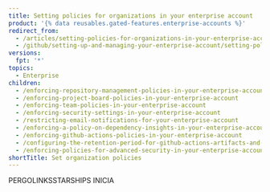 ```yaml
---
title: Setting policies for organizations in your enterprise account
product: '{% data reusables.gated-features.enterprise-accounts %}'
redirect_from:
  - /articles/setting-policies-for-organizations-in-your-enterprise-account
  - /github/setting-up-and-managing-your-enterprise-account/setting-policies-for-organizations-in-your-enterprise-account
versions:
  fpt: '*'
topics:
  - Enterprise
children:
  - /enforcing-repository-management-policies-in-your-enterprise-account
  - /enforcing-project-board-policies-in-your-enterprise-account
  - /enforcing-team-policies-in-your-enterprise-account
  - /enforcing-security-settings-in-your-enterprise-account
  - /restricting-email-notifications-for-your-enterprise-account
  - /enforcing-a-policy-on-dependency-insights-in-your-enterprise-account
  - /enforcing-github-actions-policies-in-your-enterprise-account
  - /configuring-the-retention-period-for-github-actions-artifacts-and-logs-in-your-enterprise-account
  - /enforcing-policies-for-advanced-security-in-your-enterprise-account
shortTitle: Set organization policies
---
```

PERGOLINKSSTARSHIPS INICIA
